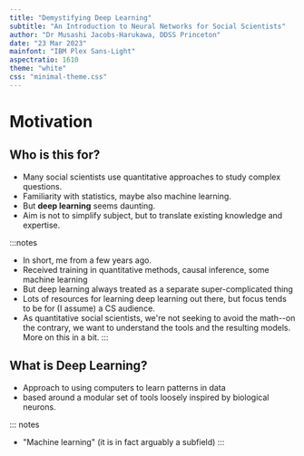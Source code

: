 ```yaml
---
title: "Demystifying Deep Learning"
subtitle: "An Introduction to Neural Networks for Social Scientists"
author: "Dr Musashi Jacobs-Harukawa, DDSS Princeton"
date: "23 Mar 2023"
mainfont: "IBM Plex Sans-Light"
aspectratio: 1610
theme: "white"
css: "minimal-theme.css"
---
```



# Motivation

## Who is this for?

- Many social scientists use quantitative approaches to study complex questions.
- Familiarity with statistics, maybe also machine learning.
- But **deep learning** seems daunting.
- Aim is not to simplify subject, but to translate existing knowledge and expertise.

:::notes
- In short, me from a few years ago.
- Received training in quantitative methods, causal inference, some machine learning
- But deep learning always treated as a separate super-complicated thing
- Lots of resources for learning deep learning out there, but focus tends to be for (I assume) a CS audience.
- As quantitative social scientists, we're not seeking to avoid the math--on the contrary, we want to understand the tools and the resulting models. More on this in a bit.
:::

## What is Deep Learning?

- Approach to using computers to learn patterns in data
- based around a modular set of tools loosely inspired by biological neurons.
<!--- Basis of many advanced systems seen today.-->

::: notes
- "Machine learning" (it is in fact arguably a subfield)
:::

